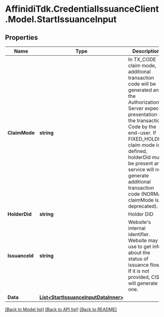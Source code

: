 # AffinidiTdk.CredentialIssuanceClient.Model.StartIssuanceInput

## Properties

Name | Type | Description | Notes
------------ | ------------- | ------------- | -------------
**ClaimMode** | **string** | In TX_CODE claim mode, additional transaction code will be generated and the Authorization Server expects presentation of the transaction Code by the end-user. If FIXED_HOLDER claim mode is defined, holderDid must be present and service will not generate additional transaction code (NORMAL claimMode is deprecated). | [optional] 
**HolderDid** | **string** | Holder DID | [optional] 
**IssuanceId** | **string** | Website&#39;s internal identifier. Website may use to get info about the status of issuance flow. If it is not provided, CIS will generate one. | [optional] 
**Data** | [**List&lt;StartIssuanceInputDataInner&gt;**](StartIssuanceInputDataInner.md) |  | 

[[Back to Model list]](../README.md#documentation-for-models) [[Back to API list]](../README.md#documentation-for-api-endpoints) [[Back to README]](../README.md)

